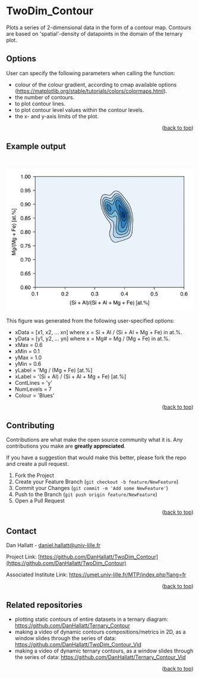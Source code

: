 # TwoDim_Contour
Plots a series of 2-dimensional data in the form of a contour map. Contours are based on 'spatial'-density of datapoints in the domain of the ternary plot.

<!-- Options -->
## Options
 User can specify the following parameters when calling the function:
 - colour of the colour gradient, according to cmap available options (https://matplotlib.org/stable/tutorials/colors/colormaps.html).
 - the number of contours.
 - to plot contour lines.
 - to plot contour level values within the contour levels.
 - the x- and y-axis limits of the plot.

<p align="right">(<a href="#top">back to top</a>)</p>

<!-- Example output -->
## Example output

<br />
<div align="center">

[![Product Name Screen Shot][product-screenshot]](https://example.com)
 
 </div>

This figure was generated from the following user-specified options:
 - xData = [x1, x2, ... xn] where x = Si + Al / (Si + Al + Mg + Fe) in at.%.
 - yData = [y1, y2, ... yn] where x = Mg# = Mg / (Mg + Fe) in at.%.
 - xMax = 0.6
 - xMin = 0.1
 - yMax = 1.0
 - yMin = 0.6
 - yLabel = 'Mg / (Mg + Fe) [at.%]
 - xLabel = '(Si + Al) / (Si + Al + Mg + Fe) [at.%]
- ContLines = 'y'
 - NumLevels = 7
 - Colour = 'Blues'
 
<p align="right">(<a href="#top">back to top</a>)</p>

<!-- CONTRIBUTING -->
## Contributing

Contributions are what make the open source community what it is. Any contributions you make are **greatly appreciated**.

If you have a suggestion that would make this better, please fork the repo and create a pull request.

1. Fork the Project
2. Create your Feature Branch (`git checkout -b feature/NewFeature`)
3. Commit your Changes (`git commit -m 'Add some NewFeature'`)
4. Push to the Branch (`git push origin feature/NewFeature`)
5. Open a Pull Request

<p align="right">(<a href="#top">back to top</a>)</p>

<!-- CONTACT -->
## Contact

Dan Hallatt - daniel.hallatt@univ-lille.fr

Project Link: [https://github.com/DanHallatt/TwoDim_Contour](https://github.com/DanHallatt/TwoDim_Contour)

Associated Institute Link: https://umet.univ-lille.fr/MTP/index.php?lang=fr

<p align="right">(<a href="#top">back to top</a>)</p>

<!-- Related repositories -->
## Related repositories
- plotting static contours of entire datasets in a ternary diagram: https://github.com/DanHallatt/Ternary_Contour
- making a video of dynamic contours compositions/metrics in 2D, as a window slides through the series of data: https://github.com/DanHallatt/TwoDim_Contour_Vid
- making a video of dynamic ternary contours, as a window slides through the series of data: https://github.com/DanHallatt/Ternary_Contour_Vid

<p align="right">(<a href="#top">back to top</a>)</p>


[product-screenshot]: Images/ExampleOutput.png
